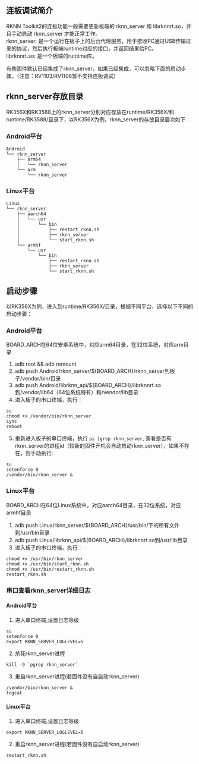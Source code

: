 ## 连板调试简介
RKNN Toolkit2的连板功能一般需要更新板端的 rknn_server 和 librknnrt.so，并且手动启动 rknn_server 才能正常工作。  
rknn_server: 是一个运行在板子上的后台代理服务，用于接收PC通过USB传输过来的协议，然后执行板端runtime对应的接口，并返回结果给PC。  
librknnrt.so: 是一个板端的runtime库。

有些固件默认已经集成了rknn_server，如果已经集成，可以忽略下面的启动步骤。（注意：RV1103/RV1106暂不支持连板调试）


## rknn_server存放目录
RK356X和RK3588上的rknn_server分别对应存放在runtime/RK356X/和runtime/RK3588/目录下，以RK356X为例，rknn_server的存放目录层次如下：
### Android平台
```
Android
└── rknn_server
    ├── arm64
    │   └── rknn_server
    └── arm
        └── rknn_server
```

### Linux平台
```
Linux
└── rknn_server
    ├── aarch64
    │   └── usr
    │       └── bin
    │           ├── restart_rknn.sh
    │           ├── rknn_server
    │           └── start_rknn.sh
    └── armhf
        └── usr
            └── bin
                ├── restart_rknn.sh
                ├── rknn_server
                └── start_rknn.sh
```

## 启动步骤
以RK356X为例，进入到runtime/RK356X/目录，根据不同平台，选择以下不同的启动步骤：

### Android平台
BOARD_ARCH在64位安卓系统中，对应arm64目录，在32位系统，对应arm目录
1. adb root && adb remount
2. adb push Android/rknn_server/${BOARD_ARCH}/rknn_server到板子/vendor/bin/目录
3. adb push Android/librknn_api/${BOARD_ARCH}/librknnrt.so到/vendor/lib64（64位系统特有）和/vendor/lib目录
4. 进入板子的串口终端，执行：
```
su
chmod +x /vendor/bin/rknn_server
sync
reboot
```
5. 重新进入板子的串口终端，执行 `ps |grep rknn_server`, 查看是否有 rknn_server的进程id（较新的固件开机会自动启动rknn_server），如果不存在，则手动执行: 
```
su
setenforce 0
/vendor/bin/rknn_server &
```

### Linux平台
BOARD_ARCH在64位Linux系统中，对应aarch64目录，在32位系统，对应armhf目录
1. adb push Linux/rknn_server/${BOARD_ARCH}/usr/bin/下的所有文件到/usr/bin目录
2. adb push Linux/librknn_api/${BOARD_ARCH}/librknnrt.so到/usr/lib目录
3. 进入板子的串口终端，执行：
```
chmod +x /usr/bin/rknn_server
chmod +x /usr/bin/start_rknn.sh
chmod +x /usr/bin/restart_rknn.sh
restart_rknn.sh
```


### 串口查看rknn_server详细日志
#### Android平台
1. 进入串口终端,设置日志等级
```
su
setenforce 0
export RKNN_SERVER_LOGLEVEL=5
```
2. 杀死rknn_server进程
```
kill -9 `pgrep rknn_server`
```
3. 重启rknn_server进程(若固件没有自启动rknn_server)
```
/vendor/bin/rknn_server &
logcat
```
#### Linux平台
1. 进入串口终端,设置日志等级
```
export RKNN_SERVER_LOGLEVEL=5
```
2. 重启rknn_server进程(若固件没有自启动rknn_server)
```
restart_rknn.sh
```
